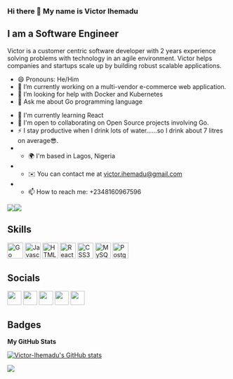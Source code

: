 ### Hi there 👋 My name is Victor Ihemadu

I am a Software Engineer
-----------------

Victor is a customer centric software developer with 2 years experience solving problems with technology in an agile environment. Victor helps companies and startups scale up by building robust scalable applications.

- 😄 Pronouns: He/Him
- 🔭 I’m currently working on a multi-vendor e-commerce web application.
- 🤔 I’m looking for help with Docker and Kubernetes
- 💬 Ask me about Go programming language
* 🧠  I'm currently learning React
* 🤝  I'm open to collaborating on Open Source projects involving Go.
* ⚡  I stay productive when I drink lots of water......so I drink about 7 litres on average😎.
* * 🌍  I'm based in Lagos, Nigeria
* * ✉️  You can contact me at [victor.ihemadu@gmail.com](mailto:victor.ihemadu@gmail.com)
* - 📫 How to reach me: +2348160967596

<a href="https://www.twitter.com/GoVictor10" target="_blank" rel="noreferrer"><img
src="https://img.shields.io/twitter/follow/GoVictor10?logo=twitter&style=for-the-badge&color=f97316&labelColor=000000"
/></a><a href="https://www.github.com/Victor-Ihemadu" target="_blank" rel="noreferrer"><img
src="https://img.shields.io/github/followers/Victor-Ihemadu?logo=github&style=for-the-badge&color=f97316&labelColor=000000" /></a>
## Skills

<p align="left">
<a href="https://go.dev/doc/" target="_blank" rel="noreferrer"><img src="https://raw.githubusercontent.com/danielcranney/readme-generator/main/public/icons/skills/go-colored.svg" width="36" height="36" alt="Go" /></a>
<a href="https://developer.mozilla.org/en-US/docs/Web/JavaScript" target="_blank" rel="noreferrer"><img src="https://raw.githubusercontent.com/danielcranney/readme-generator/main/public/icons/skills/javascript-colored.svg" width="36" height="36" alt="Javascript" /></a>
<a href="https://developer.mozilla.org/en-US/docs/Glossary/HTML5" target="_blank" rel="noreferrer"><img src="https://raw.githubusercontent.com/danielcranney/readme-generator/main/public/icons/skills/html5-colored.svg" width="36" height="36" alt="HTML5" /></a>
<a href="https://reactjs.org/" target="_blank" rel="noreferrer"><img src="https://raw.githubusercontent.com/danielcranney/readme-generator/main/public/icons/skills/react-colored.svg" width="36" height="36" alt="React" /></a>
<a href="https://www.w3.org/TR/CSS/#css" target="_blank" rel="noreferrer"><img src="https://raw.githubusercontent.com/danielcranney/readme-generator/main/public/icons/skills/css3-colored.svg" width="36" height="36" alt="CSS3" /></a>
<a href="https://www.mysql.com/" target="_blank" rel="noreferrer"><img src="https://raw.githubusercontent.com/danielcranney/readme-generator/main/public/icons/skills/mysql-colored.svg" width="36" height="36" alt="MySQL" /></a>
<a href="https://www.postgresql.org/" target="_blank" rel="noreferrer"><img src="https://raw.githubusercontent.com/danielcranney/readme-generator/main/public/icons/skills/postgresql-colored.svg" width="36" height="36" alt="PostgreSQL" /></a>
</p>

## Socials

<p align="left"> <a href="https://www.codesandbox.com/Victor-Ihemadu" target="_blank" rel="noreferrer"><img src="https://raw.githubusercontent.com/danielcranney/readme-generator/main/public/icons/socials/codesandbox.svg" width="32" height="32" /></a> <a href="https://www.github.com/Victor-Ihemadu" target="_blank" rel="noreferrer"><img src="https://raw.githubusercontent.com/danielcranney/readme-generator/main/public/icons/socials/github.svg" width="32" height="32" /></a> <a href="https://www.linkedin.com/in/victor-ihemadu-95103b163/" target="_blank" rel="noreferrer"><img src="https://raw.githubusercontent.com/danielcranney/readme-generator/main/public/icons/socials/linkedin.svg" width="32" height="32" /></a> <a href="https://www.stackoverflow.com/users/ozcarbenson" target="_blank" rel="noreferrer"><img src="https://raw.githubusercontent.com/danielcranney/readme-generator/main/public/icons/socials/stackoverflow.svg" width="32" height="32" /></a> <a href="https://www.twitter.com/GoVictor10" target="_blank" rel="noreferrer"><img src="https://raw.githubusercontent.com/danielcranney/readme-generator/main/public/icons/socials/twitter.svg" width="32" height="32" /></a></p>

## Badges

<b>My GitHub Stats</b>

<a href="http://www.github.com/Victor-Ihemadu"><img src="https://github-readme-stats.vercel.app/api?username=Victor-Ihemadu&show_icons=true&hide=&count_private=true&title_color=0891b2&text_color=ffffff&icon_color=f97316&bg_color=000000&hide_border=true&show_icons=true" alt="Victor-Ihemadu's GitHub stats" /></a>

<a href="http://www.github.com/Victor-Ihemadu"><img src="https://github-readme-streak-stats.herokuapp.com/?user=Victor-Ihemadu&stroke=ffffff&background=000000&ring=0891b2&fire=0891b2&currStreakNum=ffffff&currStreakLabel=0891b2&sideNums=ffffff&sideLabels=ffffff&dates=ffffff&hide_border=true" /></a>
